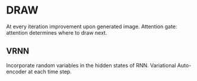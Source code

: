 # DRAW

At every iteration improvement upon generated image.
Attention gate: attention determines where to draw next.


## VRNN

Incorporate random variables in the hidden states of RNN. Variational Auto-encoder at each time step.